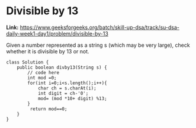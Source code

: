 # Divisible by 13

**Link:** https://www.geeksforgeeks.org/batch/skill-up-dsa/track/su-dsa-daily-week1-day1/problem/divisible-by-13

Given a number represented as a string s (which may be very large), check whether it is divisible by 13 or not.

```sort byaccuracy low to highaccuracy high to lowsubmmision low to highsubmmision high to lowdifficulty low to highdifficulty high to low
class Solution {
    public boolean divby13(String s) {
        // code here
        int mod =0;
        for(int i=0;i<s.length();i++){
            char ch = s.charAt(i);
            int digit = ch-'0';
            mod= (mod *10+ digit) %13;
        }
         return mod==0;
    }
}
```

